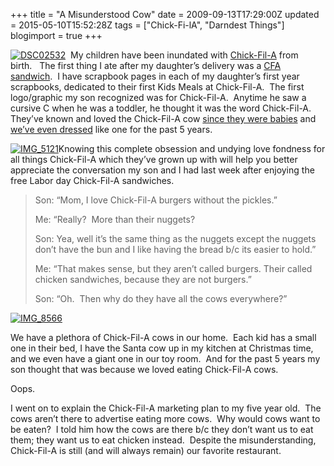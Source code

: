 +++
title = "A Misunderstood Cow"
date = 2009-09-13T17:29:00Z
updated = 2015-05-10T15:52:28Z
tags = ["Chick-Fi-lA", "Darndest Things"]
blogimport = true 
+++

[![DSC02532](https://latc.s3.amazonaws.com/wp-content/uploads/2009/09/DSC02532.jpg "DSC02532")](https://latc.s3.amazonaws.com/wp-content/uploads/2009/09/DSC02532.jpg)&#160; My children have been inundated with [Chick-Fil-A](http://www.chick-fil-a.com/) from birth.&#160;&#160; The first thing I ate after my daughter’s delivery was a [CFA sandwich](http://www.chick-fil-a.com/#menu).&#160; I have scrapbook pages in each of my daughter’s first year scrapbooks, dedicated to their first Kids Meals at Chick-Fil-A.&#160; The first logo/graphic my son recognized was for Chick-Fil-A.&#160; Anytime he saw a cursive C when he was a toddler, he thought it was the word Chick-Fil-A.&#160;&#160; They’ve known and loved the Chick-Fil-A cow [since they were babies](http://lifeatthecircus.com/2008/07/15/what-ill-do-to-my-children-for-free-chick-fil-a/) and [we’ve even dressed](http://lifeatthecircus.com/2009/07/13/branded/) like one for the past 5 years.

[![IMG_5121](https://latc.s3.amazonaws.com/wp-content/uploads/2009/09/IMG_5121.jpg "IMG_5121")](https://latc.s3.amazonaws.com/wp-content/uploads/2009/09/IMG_5121.jpg)Knowing this 
complete obsession and undying love
 fondness for all things Chick-Fil-A which they’ve grown up with will help you better appreciate the conversation my son and I had last week after enjoying the free Labor day Chick-Fil-A sandwiches. 
  > Son: “Mom, I love Chick-Fil-A burgers without the pickles.”
> 
> Me: “Really?&#160; More than their nuggets?&#160; 
> 
> Son: Yea, well it’s the same thing as the nuggets except the nuggets don’t have the bun and I like having the bread b/c its easier to hold.”
> 
> Me: “That makes sense, but they aren’t called burgers. Their called chicken sandwiches, because they are not burgers.”
> 
> Son: “Oh.&#160; Then why do they have all the cows everywhere?”  


[![IMG_8566](https://latc.s3.amazonaws.com/wp-content/uploads/2009/09/IMG_8566.jpg "IMG_8566")](https://latc.s3.amazonaws.com/wp-content/uploads/2009/09/IMG_8566.jpg) 

We have a plethora of Chick-Fil-A cows in our home.&#160; Each kid has a small one in their bed, I have the Santa cow up in my kitchen at Christmas time, and we even have a giant one in our toy room.&#160; And for the past 5 years my son thought that was because we loved eating Chick-Fil-A cows.&#160; 



Oops. 



I went on to explain the Chick-Fil-A marketing plan to my five year old.&#160; The cows aren’t there to advertise eating more cows.&#160; Why would cows want to be eaten?&#160; I told him how the cows are there b/c they don’t want us to eat them; they want us to eat chicken instead.&#160; Despite the misunderstanding, Chick-Fil-A is still (and will always remain) our favorite restaurant. 


